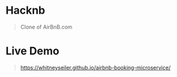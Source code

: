 # Hacknb

> Clone of AirBnB.com

# Live Demo

> https://whitneyseiler.github.io/airbnb-booking-microservice/
